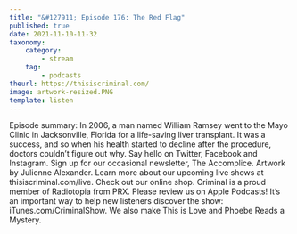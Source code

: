 ```yaml
---
title: "&#127911; Episode 176: The Red Flag"
published: true
date: 2021-11-10-11-32
taxonomy:
    category:
        - stream
    tag:
        - podcasts
theurl: https://thisiscriminal.com/
image: artwork-resized.PNG
template: listen
---
```


Episode summary: In 2006, a man named William Ramsey went to the Mayo Clinic in Jacksonville, Florida for a life-saving liver transplant. It was a success, and so when his health started to decline after the procedure, doctors couldn&rsquo;t figure out why. Say hello on Twitter, Facebook and Instagram. Sign up for our occasional newsletter, The Accomplice. Artwork by Julienne Alexander. Learn more about our upcoming live shows at thisiscriminal.com/live. Check out our online shop. Criminal is a proud member of Radiotopia from PRX. Please review us on Apple Podcasts! It&rsquo;s an important way to help new listeners discover the show: iTunes.com/CriminalShow. We also make This is Love and Phoebe Reads a Mystery.

